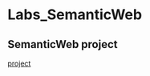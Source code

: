 # Labs_SemanticWeb

## SemanticWeb project
[project](https://github.com/bbeettaa/Labs_SemanticWeb/tree/master)
